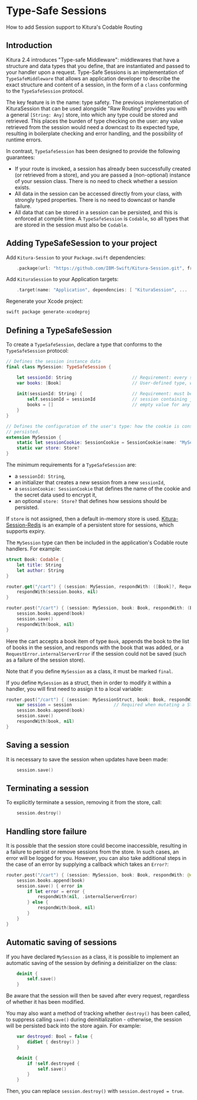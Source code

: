 <div class="titleBlock">
  <h1>Type-Safe Sessions</h1>
  <p>How to add Session support to Kitura's Codable Routing</p>
</div>

## Introduction
Kitura 2.4 introduces "Type-safe Middleware": middlewares that have a structure and data types that you define, that are instantiated and passed to your handler upon a request. Type-Safe Sessions is an implementation of `TypeSafeMiddleware` that allows an application developer to describe the exact structure and content of a session, in the form of a `class` conforming to the `TypeSafeSession` protocol.

The key feature is in the name: type safety. The previous implementation of KituraSession that can be used alongside "Raw Routing" provides you with a general `[String: Any]` store, into which any type could be stored and retrieved. This places the burden of type checking on the user: any value retrieved from the session would need a downcast to its expected type, resulting in boilerplate checking and error handling, and the possibility of runtime errors.

In contrast, `TypeSafeSession` has been designed to provide the following guarantees:
- If your route is invoked, a session has already been successfully created (or retrieved from a store), and you are passed a (non-optional) instance of your session class. There is no need to check whether a session exists.
- All data in the session can be accessed directly from your class, with strongly typed properties. There is no need to downcast or handle failure.
- All data that can be stored in a session can be persisted, and this is enforced at compile time. A `TypeSafeSession` is `Codable`, so all types that are stored in the session must also be `Codable`.

## Adding TypeSafeSession to your project

Add `Kitura-Session` to your `Package.swift` dependencies:
```swift
    .package(url: "https://github.com/IBM-Swift/Kitura-Session.git", from: "3.2.0"),
```

Add `KituraSession` to your Application targets:

```swift
    .target(name: "Application", dependencies: [ "KituraSession", ...
```

Regenerate your Xcode project:
```bash
swift package generate-xcodeproj
```

## Defining a TypeSafeSession

To create a `TypeSafeSession`, declare a type that conforms to the `TypeSafeSession` protocol:

```swift
// Defines the session instance data
final class MySession: TypeSafeSession {

    let sessionId: String                       // Requirement: every session must have an ID
    var books: [Book]                           // User-defined type, where Book conforms to Codable
    
    init(sessionId: String) {                   // Requirement: must be able to create a new (empty)
        self.sessionId = sessionId              // session containing just an ID. Assign a default or
        books = []                              // empty value for any non-optional properties.
    }
}

// Defines the configuration of the user's type: how the cookie is constructed, and how the session is
// persisted.
extension MySession {
    static let sessionCookie: SessionCookie = SessionCookie(name: "MySession", secret: "Top Secret")
    static var store: Store?
}
```

The minimum requirements for a `TypeSafeSession` are:
- a `sessionId: String`,
- an initializer that creates a new session from a new `sessionId`,
- a `sessionCookie: SessionCookie` that defines the name of the cookie and the secret data used to encrypt it, 
- an optional `store: Store?` that defines how sessions should be persisted.

If `store` is not assigned, then a default in-memory store is used. [Kitura-Session-Redis](https://github.com/IBM-Swift/Kitura-Session-Redis) is an example of a persistent store for sessions, which supports expiry.

The `MySession` type can then be included in the application's Codable route handlers. For example:

```swift
struct Book: Codable {
    let title: String
    let author: String
}

router.get("/cart") { (session: MySession, respondWith: ([Book]?, RequestError?) -> Void) -> Void in
    respondWith(session.books, nil)
}

router.post("/cart") { (session: MySession, book: Book, respondWith: (Book?, RequestError) -> Void) -> Void in
    session.books.append(book)
    session.save()
    respondWith(book, nil)
}
```

Here the cart accepts a book item of type `Book`, appends the book to the list of books in the session, and responds with the book that was added, or a `RequestError.internalServerError` if the session could not be saved (such as a failure of the session store).

Note that if you define `MySession` as a class, it must be marked `final`.

If you define `MySession` as a struct, then in order to modify it within a handler, you will first need to assign it to a local variable:
```swift
router.post("/cart") { (session: MySessionStruct, book: Book, respondWith: (Book?, RequestError) -> Void) -> Void in
    var session = session                // Required when mutating a Struct
    session.books.append(book)
    session.save()
    respondWith(book, nil)
}
```

## Saving a session

It is necessary to save the session when updates have been made:

```swift
    session.save()
```

## Terminating a session 

To explicitly terminate a session, removing it from the store, call:

```swift
    session.destroy()
```

## Handling store failure

It is possible that the session store could become inaccessible, resulting in a failure to persist or remove sessions from the store. In such cases, an error will be logged for you. However, you can also take additional steps in the case of an error by supplying a callback which takes an `Error?`:
```swift
router.post("/cart") { (session: MySession, book: Book, respondWith: @escaping (Book?, RequestError) -> Void) -> Void in
    session.books.append(book)
    session.save() { error in
        if let error = error {
            respondWith(nil, .internalServerError)
        } else {
            respondWith(book, nil)
        }
    }
}
```

## Automatic saving of sessions

If you have declared `MySession` as a class, it is possible to implement an automatic saving of the session by defining a deinitializer on the class:
```swift
    deinit {
        self.save()
    }
```
Be aware that the session will then be saved after every request, regardless of whether it has been modified.

You may also want a method of tracking whether `destroy()` has been called, to suppress calling `save()` during deinitialization - otherwise, the session will be persisted back into the store again. For example:
```swift
    var destroyed: Bool = false {
        didSet { destroy() }
    }

    deinit {
        if !self.destroyed {
            self.save()
        }
    }
```
Then, you can replace `session.destroy()` with `session.destroyed = true`.
